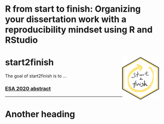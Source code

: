 
# R from start to finish: Organizing your dissertation work with a reproducibility mindset using R and RStudio

# start2finish <img src="images/start2finish.png" align="right" height="139" />

The goal of start2finish is to ...

### [ESA 2020 abstract](https://eco.confex.com/eco/2020/meetingapp.cgi/Paper/86703)

---
# Another heading

